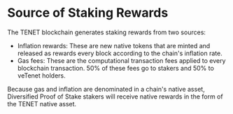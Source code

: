 # Source of Staking Rewards

The TENET blockchain generates staking rewards from two sources:

* Inflation rewards: These are new native tokens that are minted and released as rewards every block according to the chain's inflation rate.
* Gas fees: These are the computational transaction fees applied to every blockchain transaction. 50% of these fees go to stakers and 50% to veTenet holders.



Because gas and inflation are denominated in a chain's native asset, Diversified Proof of Stake stakers will receive native rewards in the form of the TENET native asset.

